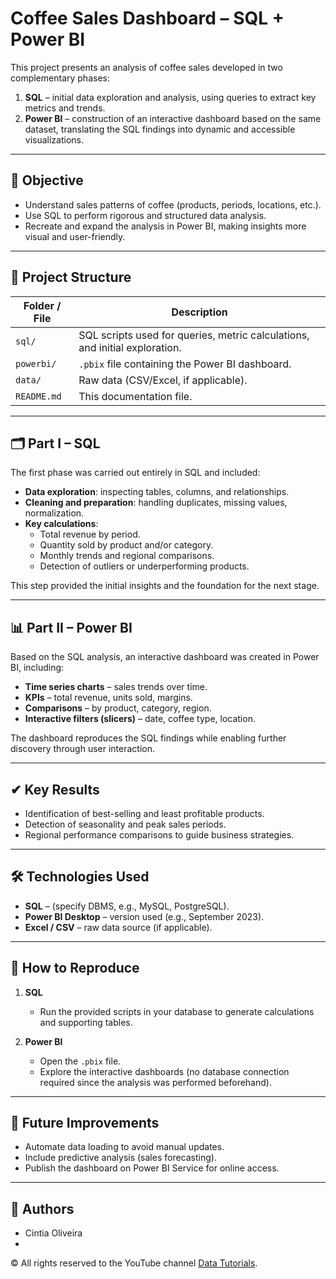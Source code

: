 # Coffee Sales Dashboard – SQL + Power BI

This project presents an analysis of coffee sales developed in two complementary phases:

1. **SQL** – initial data exploration and analysis, using queries to extract key metrics and trends.  
2. **Power BI** – construction of an interactive dashboard based on the same dataset, translating the SQL findings into dynamic and accessible visualizations.

---

## 🎯 Objective

- Understand sales patterns of coffee (products, periods, locations, etc.).  
- Use SQL to perform rigorous and structured data analysis.  
- Recreate and expand the analysis in Power BI, making insights more visual and user-friendly.  

---

## 📂 Project Structure

| Folder / File | Description |
|---------------|-------------|
| `sql/`        | SQL scripts used for queries, metric calculations, and initial exploration. |
| `powerbi/`    | `.pbix` file containing the Power BI dashboard. |
| `data/`       | Raw data (CSV/Excel, if applicable). |
| `README.md`   | This documentation file. |

---

## 🗂 Part I – SQL

The first phase was carried out entirely in SQL and included:

- **Data exploration**: inspecting tables, columns, and relationships.  
- **Cleaning and preparation**: handling duplicates, missing values, normalization.  
- **Key calculations**:
  - Total revenue by period.  
  - Quantity sold by product and/or category.  
  - Monthly trends and regional comparisons.  
  - Detection of outliers or underperforming products.  

This step provided the initial insights and the foundation for the next stage.

---

## 📊 Part II – Power BI

Based on the SQL analysis, an interactive dashboard was created in Power BI, including:

- **Time series charts** – sales trends over time.  
- **KPIs** – total revenue, units sold, margins.  
- **Comparisons** – by product, category, region.  
- **Interactive filters (slicers)** – date, coffee type, location.  

The dashboard reproduces the SQL findings while enabling further discovery through user interaction.

---

## ✔ Key Results

- Identification of best-selling and least profitable products.  
- Detection of seasonality and peak sales periods.  
- Regional performance comparisons to guide business strategies.  

---

## 🛠 Technologies Used

- **SQL** – (specify DBMS, e.g., MySQL, PostgreSQL).  
- **Power BI Desktop** – version used (e.g., September 2023).  
- **Excel / CSV** – raw data source (if applicable).  

---

## 🚀 How to Reproduce

1. **SQL**
   - Run the provided scripts in your database to generate calculations and supporting tables.  

2. **Power BI**
   - Open the `.pbix` file.  
   - Explore the interactive dashboards (no database connection required since the analysis was performed beforehand).  

---

## 📌 Future Improvements

- Automate data loading to avoid manual updates.  
- Include predictive analysis (sales forecasting).  
- Publish the dashboard on Power BI Service for online access.  

---

## 👥 Authors

- Cintia Oliveira
- 
© All rights reserved to the YouTube channel [Data Tutorials](https://www.youtube.com/@DataTutorials).
